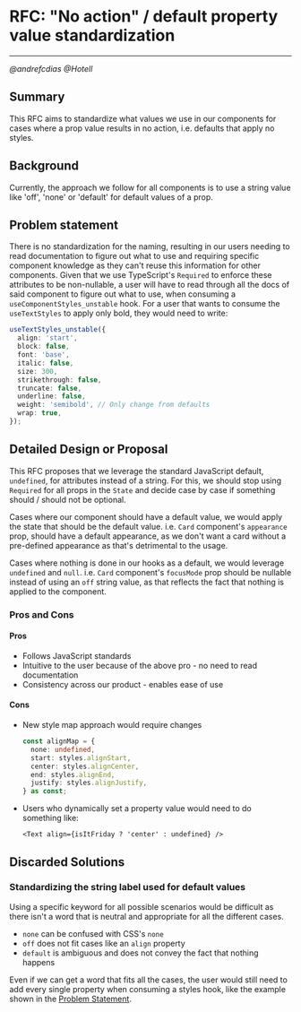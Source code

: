 # RFC: "No action" / default property value standardization

---

_@andrefcdias @Hotell_

## Summary

This RFC aims to standardize what values we use in our components for cases where a prop value results in no action, i.e. defaults that apply no styles.

## Background

Currently, the approach we follow for all components is to use a string value like 'off', 'none' or 'default' for default values of a prop.

## Problem statement

There is no standardization for the naming, resulting in our users needing to read documentation to figure out what to use and requiring specific component knowledge as they can't reuse this information for other components. Given that we use TypeScript's `Required` to enforce these attributes to be non-nullable, a user will have to read through all the docs of said component to figure out what to use, when consuming a `useComponentStyles_unstable` hook. For a user that wants to consume the `useTextStyles` to apply only bold, they would need to write:

```ts
useTextStyles_unstable({
  align: 'start',
  block: false,
  font: 'base',
  italic: false,
  size: 300,
  strikethrough: false,
  truncate: false,
  underline: false,
  weight: 'semibold', // Only change from defaults
  wrap: true,
});
```

## Detailed Design or Proposal

This RFC proposes that we leverage the standard JavaScript default, `undefined`, for attributes instead of a string.
For this, we should stop using `Required` for all props in the `State` and decide case by case if something should / should not be optional.

Cases where our component should have a default value, we would apply the state that should be the default value.
i.e. `Card` component's `appearance` prop, should have a default appearance, as we don't want a card without a pre-defined appearance as that's detrimental to the usage.

Cases where nothing is done in our hooks as a default, we would leverage `undefined` and `null`.
i.e. `Card` component's `focusMode` prop should be nullable instead of using an `off` string value, as that reflects the fact that nothing is applied to the component.

### Pros and Cons

#### Pros

- Follows JavaScript standards
- Intuitive to the user because of the above pro - no need to read documentation
- Consistency across our product - enables ease of use

#### Cons

- New style map approach would require changes
  ```ts
  const alignMap = {
    none: undefined,
    start: styles.alignStart,
    center: styles.alignCenter,
    end: styles.alignEnd,
    justify: styles.alignJustify,
  } as const;
  ```
- Users who dynamically set a property value would need to do something like:
  ```tsx
  <Text align={isItFriday ? 'center' : undefined} />
  ```

## Discarded Solutions

### Standardizing the string label used for default values

Using a specific keyword for all possible scenarios would be difficult as there isn't a word that is neutral and appropriate for all the different cases.

- `none` can be confused with CSS's `none`
- `off` does not fit cases like an `align` property
- `default` is ambiguous and does not convey the fact that nothing happens

Even if we can get a word that fits all the cases, the user would still need to add every single property when consuming a styles hook, like the example shown in the [Problem Statement](##Problem_statement).
